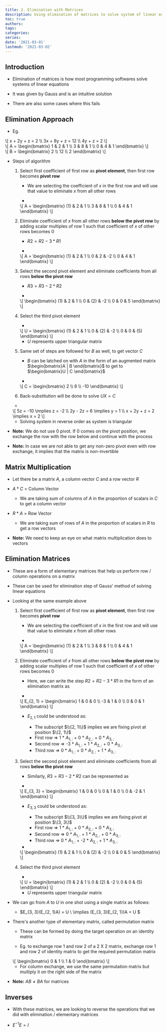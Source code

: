 ```yaml
---
title: 2. Elimination with Matrices
description: Using elimination of matrices to solve system of linear equations
toc: true
authors:
tags:
categories:
series:
date: '2021-03-01'
lastmod: '2021-03-02'
---
```


## Introduction

- Elimination of matrices is how most programming softwares solve systems of linear equations

- It was given by Gauss and is an intuitive solution

- There are also some cases where this fails

## Elimination Approach

- Eg.
<div>
\[
x + 2y + z = 2 \\
3x + 8y + z = 12 \\
4y + z = 2
\]
</div>

<div>
\[
    A = \begin{bmatrix}
    1 & 2 & 1 \\
    3 & 8 & 1 \\
    0 & 4 & 1
    \end{bmatrix}
\]
</div>

<div>
\[
    B = \begin{bmatrix}
    2 \\
    12 \\
    2
    \end{bmatrix}
\]
</div>

- Steps of algorithm

    1. Select first coefficient of first row as **pivot element**, then first row becomes **pivot row**

        - We are selecting the coefficient of $x$ in the first row and will use that value to eliminate $x$ from all other rows

        - 
        <div>
        \[
            A = \begin{bmatrix}
            (1) & 2 & 1 \\
            3 & 8 & 1 \\
            0 & 4 & 1
            \end{bmatrix}
        \]
        </div>

    2. Eliminate coefficient of $x$ from all other rows **below the pivot row** by adding scalar multiples of row 1 such that coefficient of $x$ of other rows becomes $0$

        - $R2 = R2 - 3 * R1$

        - 
        <div>
        \[
            A = \begin{bmatrix}
            (1) & 2 & 1 \\
            0 & 2 & -2 \\
            0 & 4 & 1
            \end{bmatrix}
        \]
        </div>

    3. Select the second pivot element and eliminate coefficients from all rows **below the pivot row**

        - $R3 = R3 - 2 * R2$

        - 
        <div>
        \[
            \begin{bmatrix}
            (1) & 2 & 1 \\
            0 & (2) & -2 \\
            0 & 0 & 5
            \end{bmatrix}
        \]
        </div>

    4. Select the third pivot element

        - 
        <div>
        \[
            U = \begin{bmatrix}
            (1) & 2 & 1 \\
            0 & (2) & -2 \\
            0 & 0 & (5)
            \end{bmatrix}
        \]
        </div>

        - $U$ represents upper triangular matrix

    5. Same set of steps are followed for $B$ as well, to get vector $C$

        - $B$ can be latched on with $A$ in the form of an augmented matrix $\begin{bmatrix}A | B \end{bmatrix}$ to get to $\begin{bmatrix}U | C \end{bmatrix}$

        - 
        <div>
        \[
            C = \begin{bmatrix}
            2 \\
            6 \\
            -10
            \end{bmatrix}
        \]
        </div>

    6. Back-substitution will be done to solve $UX = C$

     - 
     <div>
     \[
         5z = -10 \implies z = -2 \\
         2y - 2z = 6 \implies y = 1 \\
         x + 2y + z = 2 \implies x = 2
     \]
     </div>

     - Solving system in reverse order as system is triangular

- **Note:** We do not use $0$ pivot. If $0$ comes on the pivot position, we exchange the row with the row below and continue with the process

- **Note:** In case we are not able to get any non-zero pivot even with row exchange, it implies that the matrix is non-invertible

## Matrix Multiplication

- Let there be a matrix $A$, a column vector $C$ and a row vector $R$

- $A * C$ = Column Vector

    - We are taking sum of columns of $A$ in the proportion of scalars in $C$ to get a column vector

- $R * A$ = Row Vector

    - We are taking sum of rows of $A$ in the proportion of scalars in $R$ to get a row vectors

- **Note:** We need to keep an eye on what matrix multiplication does to vectors

## Elimination Matrices

- These are a form of elementary matrices that help us perform row / column operations on a matrix

- These can be used for elimination step of Gauss' method of solving linear equations

- Looking at the same example above

    1. Select first coefficient of first row as **pivot element**, then first row becomes **pivot row**

        - We are selecting the coefficient of $x$ in the first row and will use that value to eliminate $x$ from all other rows

        - 
        <div>
        \[
            A = \begin{bmatrix}
            (1) & 2 & 1 \\
            3 & 8 & 1 \\
            0 & 4 & 1
            \end{bmatrix}
        \]
        </div>

    2. Eliminate coefficient of $x$ from all other rows **below the pivot row** by adding scalar multiples of row 1 such that coefficient of $x$ of other rows becomes $0$

        - Here, we can write the step $R2 = R2 - 3 * R1$ in the form of an elimination matrix as

        - 
        <div>
        \[
            E_{2, 1} = \begin{bmatrix}
            1 & 0 & 0 \\
            -3 & 1 & 0 \\
            0 & 0 & 1
            \end{bmatrix}
        \]
        </div>

        - $E_{2, 1}$ could be understood as:

            - The subscript $\\{2, 1\\}$ implies we are fixing pivot at position $\(2, 1\)$ 
            - First row => 1 * $A_{1, :}$ + 0 * $A_{2, :}$ + 0 * $A_{3, :}$
            - Second row => -3 * $A_{1, :}$ + 1 * $A_{2, :}$ + 0 * $A_{3, :}$
            - Third row => 0 * $A_{1, :}$ + 0 * $A_{2, :}$ + 1 * $A_{3, :}$

    3. Select the second pivot element and eliminate coefficients from all rows **below the pivot row**

        - Similarly, $R3 = R3 - 2 * R2$ can be represented as

        - 
        <div>
        \[
            E_{3, 3} = \begin{bmatrix}
            1 & 0 & 0 \\
            0 & 1 & 0 \\
            0 & -2 & 1
            \end{bmatrix}
        \]
        </div>

        - $E_{3, 3}$ could be understood as:

            - The subscript $\\{3, 3\\}$ implies we are fixing pivot at position $\(3, 3\)$ 
            - First row => 1 * $A_{1, :}$ + 0 * $A_{2, :}$ + 0 * $A_{3, :}$
            - Second row => 0 * $A_{1, :}$ + 1 * $A_{2, :}$ + 0 * $A_{3, :}$
            - Third row => 0 * $A_{1, :}$ + -2 * $A_{2, :}$ + 1 * $A_{3, :}$

        - 
        <div>
        \[
            \begin{bmatrix}
            (1) & 2 & 1 \\
            0 & (2) & -2 \\
            0 & 0 & 5
            \end{bmatrix}
        \]
        </div>

    4. Select the third pivot element

        - 
        <div>
        \[
            U = \begin{bmatrix}
            (1) & 2 & 1 \\
            0 & (2) & -2 \\
            0 & 0 & (5)
            \end{bmatrix}
        \]
        </div>

        - $U$ represents upper triangular matrix

- We can go from $A$ to $U$ in one shot using a single matrix as follows:

    - $E_{3, 3}(E_{2, 1}A) = U \\ \implies (E_{3, 3}E_{2, 1})A = U $

- There's another type of elementary matrix, called permutation matrix

    - These can be formed by doing the target operation on an identity matrix

    - Eg. to exchange row 1 and row 2 of a 2 X 2 matrix, exchange row 1 and row 2 of identity matrix to get the required permutation matrix
    <div>
    \[
        \begin{bmatrix} 
        0 & 1 \\ 
        1 & 0 
        \end{bmatrix}
    \]
    </div>

    - For column exchange, we use the same permutation matrix but multiply it on the right side of the matrix

- **Note:** $AB \neq BA$ for matrices

## Inverses

- With these matrices, we are looking to reverse the operations that we did with elimination / elementary matrices

- $E^{-1}E = I$